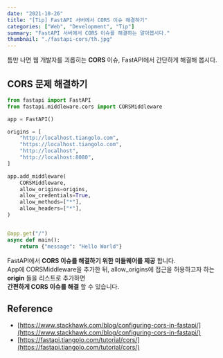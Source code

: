 ```yaml
---
date: "2021-10-26"
title: "[Tip] FastAPI 서버에서 CORS 이슈 해결하기"
categories: ["Web", "Development", "Tip"]
summary: "FastAPI 서버에서 CORS 이슈를 해결하는 알아봅시다."
thumbnail: "./fastapi-cors/th.jpg"
---
```


틈만 나면 웹 개발자를 괴롭히는 **CORS** 이슈, FastAPI에서 간단하게 해결해 봅시다.

## CORS 문제 해결하기

```python
from fastapi import FastAPI
from fastapi.middleware.cors import CORSMiddleware

app = FastAPI()

origins = [
    "http://localhost.tiangolo.com",
    "https://localhost.tiangolo.com",
    "http://localhost",
    "http://localhost:8080",
]

app.add_middleware(
    CORSMiddleware,
    allow_origins=origins,
    allow_credentials=True,
    allow_methods=["*"],
    allow_headers=["*"],
)


@app.get("/")
async def main():
    return {"message": "Hello World"}
```

FastAPI에서 **CORS 이슈를 해결하기 위한 미들웨어를 제공** 합니다.  
App에 CORSMiddleware을 추가한 뒤, allow_origins에 접근을 허용하고자 하는 **origin** 들을 리스트로 추가하면  
**간편하게 CORS 이슈를 해결** 할 수 있습니다.

## Reference

- [https://www.stackhawk.com/blog/configuring-cors-in-fastapi/](https://www.stackhawk.com/blog/configuring-cors-in-fastapi/)
- [https://fastapi.tiangolo.com/tutorial/cors/](https://fastapi.tiangolo.com/tutorial/cors/)
